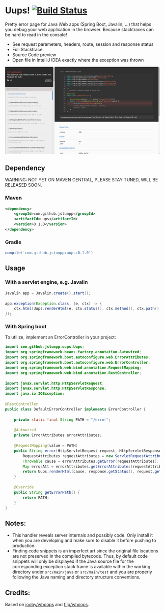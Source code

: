 # Uups! [![Build Status](https://travis-ci.org/jstumpp/uups.svg?branch=master)](https://travis-ci.org/jstumpp/uups)

Pretty error page for Java Web apps (Spring Boot, Javalin, ...) that helps you debug your web application in the browser. Because stacktraces can be hard to read in the console!
 * See request parameters, headers, route, session and response status
 * Full Stacktrace
 * Source Code preview
 * Open file in IntelliJ IDEA exactly where the exception was thrown

![image](img/screenshot.png)

## Dependency
WARNING: NOT YET ON MAVEN CENTRAL, PLEASE STAY TUNED, WILL BE RELEASED SOON.
### Maven
```xml
<dependency>
    <groupId>com.github.jstumpp</groupId>
    <artifactId>uups</artifactId>
    <version>0.1.0</version>
</dependency>
```
### Gradle
```groovy
compile('com.github.jstumpp:uups:0.1.0')
```

## Usage
### With a servlet engine, e.g. Javalin

```java
Javalin app = Javalin.create().start();

app.exception(Exception.class, (e, ctx) -> {
    ctx.html(Uups.renderHtml(e, ctx.status(), ctx.method(), ctx.path(), ctx.req));
});
```

### With Spring boot
To utilize, implement an ErrorController in your project:
```java
import com.github.jstumpp.uups.Uups;
import org.springframework.beans.factory.annotation.Autowired;
import org.springframework.boot.autoconfigure.web.ErrorAttributes;
import org.springframework.boot.autoconfigure.web.ErrorController;
import org.springframework.web.bind.annotation.RequestMapping;
import org.springframework.web.bind.annotation.RestController;

import javax.servlet.http.HttpServletRequest;
import javax.servlet.http.HttpServletResponse;
import java.io.IOException;

@RestController
public class DefaultErrorController implements ErrorController {

    private static final String PATH = "/error";

    @Autowired
    private ErrorAttributes errorAttributes;

    @RequestMapping(value = PATH)
    public String error(HttpServletRequest request, HttpServletResponse response) {
        RequestAttributes requestAttributes = new ServletRequestAttributes(request);
        Throwable cause = errorAttributes.getError(requestAttributes);
        Map errorAtt = errorAttributes.getErrorAttributes(requestAttributes, false);
        return Uups.renderHtml(cause, response.getStatus(), request.getMethod(), errorAtt.get("path").toString(), request);
    }

    @Override
    public String getErrorPath() {
        return PATH;
    }
}
```

## Notes:

* This handler reveals server internals and possibly code. Only install it when you are developing and make sure to disable it before pushing to production.
* Finding code snippets is an imperfect art since the original file locations are not preserved in the compiled bytecode. Thus, by default code snippets will only be displayed if the Java source file for the corresponding exception stack frame is available within the working directory under `src/main/java` or `src/main/test` and you are properly following the Java naming and directory structure conventions.

## Credits:

Based on [jooby/whoops](https://github.com/jooby-project/jooby/tree/master/modules/jooby-whoops) and [filp/whoops](http://filp.github.io/whoops/).
